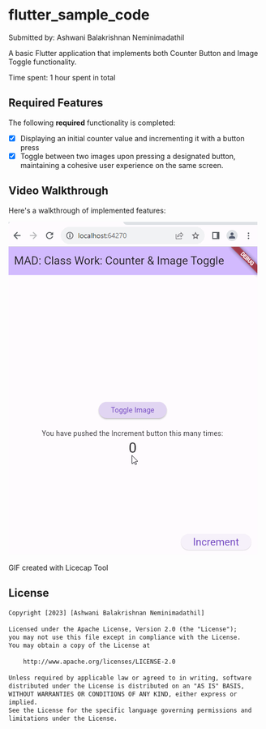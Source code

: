 # flutter_sample_code

Submitted by: Ashwani Balakrishnan Neminimadathil

A basic Flutter application that implements both Counter Button and Image Toggle functionality.

Time spent: 1 hour spent in total

## Required Features

The following **required** functionality is completed:

* [x] Displaying an initial counter value and incrementing it with a button press
* [x] Toggle between two images upon pressing a designated button, maintaining a cohesive user experience on the same screen.

## Video Walkthrough

Here's a walkthrough of implemented features:

<img src='https://github.com/ashwani89n/flutter_toggle_image/blob/master/Ashwani_Toggle_Picture.gif' title='Video Walkthrough' width='' alt='Video Walkthrough' />

GIF created with Licecap Tool

## License

    Copyright [2023] [Ashwani Balakrishnan Neminimadathil]

    Licensed under the Apache License, Version 2.0 (the "License");
    you may not use this file except in compliance with the License.
    You may obtain a copy of the License at

        http://www.apache.org/licenses/LICENSE-2.0

    Unless required by applicable law or agreed to in writing, software
    distributed under the License is distributed on an "AS IS" BASIS,
    WITHOUT WARRANTIES OR CONDITIONS OF ANY KIND, either express or implied.
    See the License for the specific language governing permissions and
    limitations under the License.


